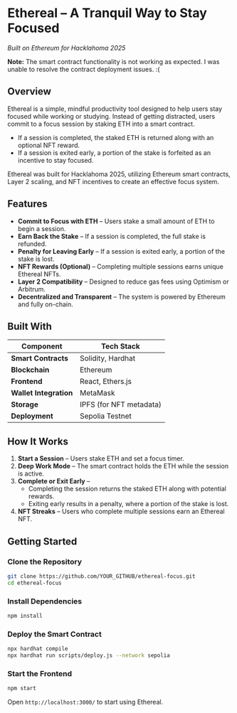 # **Ethereal – A Tranquil Way to Stay Focused**  
*Built on Ethereum for Hacklahoma 2025*  

**Note:** The smart contract functionality is not working as expected. I was unable to resolve the contract deployment issues. :(  

## **Overview**  
Ethereal is a simple, mindful productivity tool designed to help users stay focused while working or studying. Instead of getting distracted, users commit to a focus session by staking ETH into a smart contract.

- If a session is completed, the staked ETH is returned along with an optional NFT reward.
- If a session is exited early, a portion of the stake is forfeited as an incentive to stay focused.

Ethereal was built for Hacklahoma 2025, utilizing Ethereum smart contracts, Layer 2 scaling, and NFT incentives to create an effective focus system.

## **Features**  
- **Commit to Focus with ETH** – Users stake a small amount of ETH to begin a session.  
- **Earn Back the Stake** – If a session is completed, the full stake is refunded.  
- **Penalty for Leaving Early** – If a session is exited early, a portion of the stake is lost.  
- **NFT Rewards (Optional)** – Completing multiple sessions earns unique Ethereal NFTs.  
- **Layer 2 Compatibility** – Designed to reduce gas fees using Optimism or Arbitrum.  
- **Decentralized and Transparent** – The system is powered by Ethereum and fully on-chain.  

## **Built With**  
| **Component** | **Tech Stack** |
|--------------|---------------|
| **Smart Contracts** | Solidity, Hardhat |
| **Blockchain** | Ethereum|
| **Frontend** | React, Ethers.js |
| **Wallet Integration** | MetaMask |
| **Storage** | IPFS (for NFT metadata) |
| **Deployment** | Sepolia Testnet |

## **How It Works**  
1. **Start a Session** – Users stake ETH and set a focus timer.  
2. **Deep Work Mode** – The smart contract holds the ETH while the session is active.  
3. **Complete or Exit Early** –  
   - Completing the session returns the staked ETH along with potential rewards.  
   - Exiting early results in a penalty, where a portion of the stake is lost.  
4. **NFT Streaks** – Users who complete multiple sessions earn an Ethereal NFT.  

## **Getting Started**  
### **Clone the Repository**  
```bash
git clone https://github.com/YOUR_GITHUB/ethereal-focus.git
cd ethereal-focus
```

### **Install Dependencies**  
```bash
npm install
```

### **Deploy the Smart Contract**  
```bash
npx hardhat compile
npx hardhat run scripts/deploy.js --network sepolia
```

### **Start the Frontend**  
```bash
npm start
```
Open `http://localhost:3000/` to start using Ethereal.  
